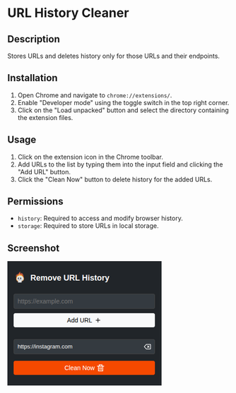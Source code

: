 # URL History Cleaner

## Description
Stores URLs and deletes history only for those URLs and their endpoints.

## Installation
1. Open Chrome and navigate to `chrome://extensions/`.
2. Enable "Developer mode" using the toggle switch in the top right corner.
3. Click on the "Load unpacked" button and select the directory containing the extension files.

## Usage
1. Click on the extension icon in the Chrome toolbar.
2. Add URLs to the list by typing them into the input field and clicking the "Add URL" button.
3. Click the "Clean Now" button to delete history for the added URLs.

## Permissions
- `history`: Required to access and modify browser history.
- `storage`: Required to store URLs in local storage.

## Screenshot
![image](assets/image.png)